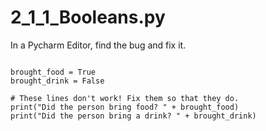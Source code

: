 
# 2_1_1_Booleans.py
In a Pycharm Editor, find the bug and fix it.
```

brought_food = True
brought_drink = False

# These lines don't work! Fix them so that they do.
print("Did the person bring food? " + brought_food)
print("Did the person bring a drink? " + brought_drink)
```